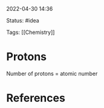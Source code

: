 2022-04-30 14:36

Status: #idea

Tags: [[Chemistry]]

# Protons
Number of protons = atomic number







# References
